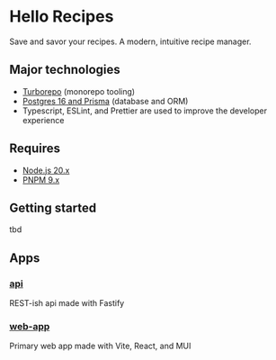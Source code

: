 # Hello Recipes

Save and savor your recipes. A modern, intuitive recipe manager.

## Major technologies

- [Turborepo](https://turbo.build/repo) (monorepo tooling)
- [Postgres 16 and Prisma](https://www.prisma.io/) (database and ORM)
- Typescript, ESLint, and Prettier are used to improve the developer experience

## Requires

- [Node.js 20.x](https://nodejs.org/en/)
- [PNPM 9.x](https://pnpm.io/)

## Getting started

tbd

## Apps

### [api](/apps/api/)

REST-ish api made with Fastify

### [web-app](/apps/web-app/)

Primary web app made with Vite, React, and MUI
